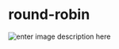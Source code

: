# round-robin
![enter image description here](https://contents.pep.ph/images2/images2/2023/09/27/img-5490-1-1695765701.jpg)
